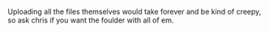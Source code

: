 Uploading all the files themselves would take forever and be kind of creepy, so ask chris if you want the foulder with all of em.
